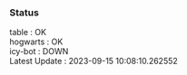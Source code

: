 ### Status


table : OK  
hogwarts : OK  
icy-bot : DOWN  
Latest Update : 2023-09-15 10:08:10.262552
